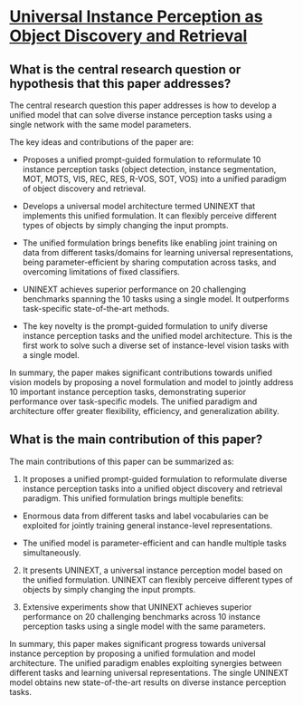 # [Universal Instance Perception as Object Discovery and Retrieval](https://arxiv.org/abs/2303.06674)

## What is the central research question or hypothesis that this paper addresses?

 The central research question this paper addresses is how to develop a unified model that can solve diverse instance perception tasks using a single network with the same model parameters. 

The key ideas and contributions of the paper are:

- Proposes a unified prompt-guided formulation to reformulate 10 instance perception tasks (object detection, instance segmentation, MOT, MOTS, VIS, REC, RES, R-VOS, SOT, VOS) into a unified paradigm of object discovery and retrieval. 

- Develops a universal model architecture termed UNINEXT that implements this unified formulation. It can flexibly perceive different types of objects by simply changing the input prompts.

- The unified formulation brings benefits like enabling joint training on data from different tasks/domains for learning universal representations, being parameter-efficient by sharing computation across tasks, and overcoming limitations of fixed classifiers.

- UNINEXT achieves superior performance on 20 challenging benchmarks spanning the 10 tasks using a single model. It outperforms task-specific state-of-the-art methods.

- The key novelty is the prompt-guided formulation to unify diverse instance perception tasks and the unified model architecture. This is the first work to solve such a diverse set of instance-level vision tasks with a single model.

In summary, the paper makes significant contributions towards unified vision models by proposing a novel formulation and model to jointly address 10 important instance perception tasks, demonstrating superior performance over task-specific models. The unified paradigm and architecture offer greater flexibility, efficiency, and generalization ability.


## What is the main contribution of this paper?

 The main contributions of this paper can be summarized as:

1. It proposes a unified prompt-guided formulation to reformulate diverse instance perception tasks into a unified object discovery and retrieval paradigm. This unified formulation brings multiple benefits:

- Enormous data from different tasks and label vocabularies can be exploited for jointly training general instance-level representations. 

- The unified model is parameter-efficient and can handle multiple tasks simultaneously.

2. It presents UNINEXT, a universal instance perception model based on the unified formulation. UNINEXT can flexibly perceive different types of objects by simply changing the input prompts. 

3. Extensive experiments show that UNINEXT achieves superior performance on 20 challenging benchmarks across 10 instance perception tasks using a single model with the same parameters.

In summary, this paper makes significant progress towards universal instance perception by proposing a unified formulation and model architecture. The unified paradigm enables exploiting synergies between different tasks and learning universal representations. The single UNINEXT model obtains new state-of-the-art results on diverse instance perception tasks.
